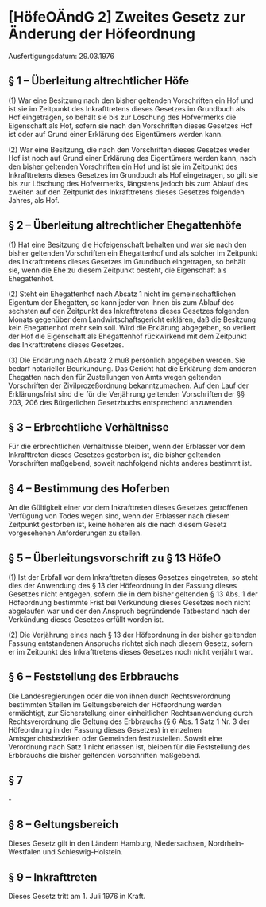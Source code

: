 # [HöfeOÄndG 2] Zweites Gesetz zur Änderung der Höfeordnung

Ausfertigungsdatum: 29.03.1976

 

## § 1 – Überleitung altrechtlicher Höfe

(1) War eine Besitzung nach den bisher geltenden Vorschriften ein Hof und ist sie im Zeitpunkt des Inkrafttretens dieses Gesetzes im Grundbuch als Hof eingetragen, so behält sie bis zur Löschung des Hofvermerks die Eigenschaft als Hof, sofern sie nach den Vorschriften dieses Gesetzes Hof ist oder auf Grund einer Erklärung des Eigentümers werden kann.

(2) War eine Besitzung, die nach den Vorschriften dieses Gesetzes weder Hof ist noch auf Grund einer Erklärung des Eigentümers werden kann, nach den bisher geltenden Vorschriften ein Hof und ist sie im Zeitpunkt des Inkrafttretens dieses Gesetzes im Grundbuch als Hof eingetragen, so gilt sie bis zur Löschung des Hofvermerks, längstens jedoch bis zum Ablauf des zweiten auf den Zeitpunkt des Inkrafttretens dieses Gesetzes folgenden Jahres, als Hof.


## § 2 – Überleitung altrechtlicher Ehegattenhöfe

(1) Hat eine Besitzung die Hofeigenschaft behalten und war sie nach den bisher geltenden Vorschriften ein Ehegattenhof und als solcher im Zeitpunkt des Inkrafttretens dieses Gesetzes im Grundbuch eingetragen, so behält sie, wenn die Ehe zu diesem Zeitpunkt besteht, die Eigenschaft als Ehegattenhof.

(2) Steht ein Ehegattenhof nach Absatz 1 nicht im gemeinschaftlichen Eigentum der Ehegatten, so kann jeder von ihnen bis zum Ablauf des sechsten auf den Zeitpunkt des Inkrafttretens dieses Gesetzes folgenden Monats gegenüber dem Landwirtschaftsgericht erklären, daß die Besitzung kein Ehegattenhof mehr sein soll. Wird die Erklärung abgegeben, so verliert der Hof die Eigenschaft als Ehegattenhof rückwirkend mit dem Zeitpunkt des Inkrafttretens dieses Gesetzes.

(3) Die Erklärung nach Absatz 2 muß persönlich abgegeben werden. Sie bedarf notarieller Beurkundung. Das Gericht hat die Erklärung dem anderen Ehegatten nach den für Zustellungen von Amts wegen geltenden Vorschriften der Zivilprozeßordnung bekanntzumachen. Auf den Lauf der Erklärungsfrist sind die für die Verjährung geltenden Vorschriften der §§ 203, 206 des Bürgerlichen Gesetzbuchs entsprechend anzuwenden.


## § 3 – Erbrechtliche Verhältnisse

Für die erbrechtlichen Verhältnisse bleiben, wenn der Erblasser vor dem Inkrafttreten dieses Gesetzes gestorben ist, die bisher geltenden Vorschriften maßgebend, soweit nachfolgend nichts anderes bestimmt ist.


## § 4 – Bestimmung des Hoferben

An die Gültigkeit einer vor dem Inkrafttreten dieses Gesetzes getroffenen Verfügung von Todes wegen sind, wenn der Erblasser nach diesem Zeitpunkt gestorben ist, keine höheren als die nach diesem Gesetz vorgesehenen Anforderungen zu stellen.


## § 5 – Überleitungsvorschrift zu § 13 HöfeO

(1) Ist der Erbfall vor dem Inkrafttreten dieses Gesetzes eingetreten, so steht dies der Anwendung des § 13 der Höfeordnung in der Fassung dieses Gesetzes nicht entgegen, sofern die in dem bisher geltenden § 13 Abs. 1 der Höfeordnung bestimmte Frist bei Verkündung dieses Gesetzes noch nicht abgelaufen war und der den Anspruch begründende Tatbestand nach der Verkündung dieses Gesetzes erfüllt worden ist.

(2) Die Verjährung eines nach § 13 der Höfeordnung in der bisher geltenden Fassung entstandenen Anspruchs richtet sich nach diesem Gesetz, sofern er im Zeitpunkt des Inkrafttretens dieses Gesetzes noch nicht verjährt war.


## § 6 – Feststellung des Erbbrauchs

Die Landesregierungen oder die von ihnen durch Rechtsverordnung bestimmten Stellen im Geltungsbereich der Höfeordnung werden ermächtigt, zur Sicherstellung einer einheitlichen Rechtsanwendung durch Rechtsverordnung die Geltung des Erbbrauchs (§ 6 Abs. 1 Satz 1 Nr. 3 der Höfeordnung in der Fassung dieses Gesetzes) in einzelnen Amtsgerichtsbezirken oder Gemeinden festzustellen. Soweit eine Verordnung nach Satz 1 nicht erlassen ist, bleiben für die Feststellung des Erbbrauchs die bisher geltenden Vorschriften maßgebend.


## § 7

\-


## § 8 – Geltungsbereich

Dieses Gesetz gilt in den Ländern Hamburg, Niedersachsen, Nordrhein-Westfalen und Schleswig-Holstein.


## § 9 – Inkrafttreten

Dieses Gesetz tritt am 1. Juli 1976 in Kraft.
